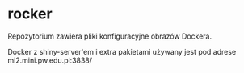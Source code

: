 # rocker

Repozytorium zawiera pliki konfiguracyjne obrazów Dockera.

Docker z shiny-server'em i extra pakietami używany jest pod adrese mi2.mini.pw.edu.pl:3838/
